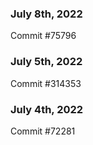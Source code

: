 ### July 8th, 2022

Commit #75796

### July 5th, 2022

Commit #314353


### July 4th, 2022

Commit #72281
